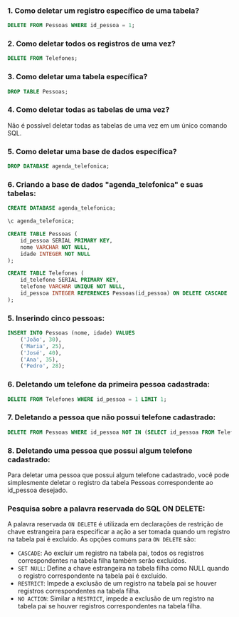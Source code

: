 ### 1. Como deletar um registro específico de uma tabela?

```sql
DELETE FROM Pessoas WHERE id_pessoa = 1;
```

### 2. Como deletar todos os registros de uma vez?

```sql
DELETE FROM Telefones;
```

### 3. Como deletar uma tabela específica?

```sql
DROP TABLE Pessoas;
```

### 4. Como deletar todas as tabelas de uma vez?

Não é possível deletar todas as tabelas de uma vez em um único comando SQL.

### 5. Como deletar uma base de dados específica?

```sql
DROP DATABASE agenda_telefonica;
```

### 6. Criando a base de dados "agenda_telefonica" e suas tabelas:

```sql
CREATE DATABASE agenda_telefonica;

\c agenda_telefonica;

CREATE TABLE Pessoas (
    id_pessoa SERIAL PRIMARY KEY,
    nome VARCHAR NOT NULL,
    idade INTEGER NOT NULL
);

CREATE TABLE Telefones (
    id_telefone SERIAL PRIMARY KEY,
    telefone VARCHAR UNIQUE NOT NULL,
    id_pessoa INTEGER REFERENCES Pessoas(id_pessoa) ON DELETE CASCADE
);
```

### 5. Inserindo cinco pessoas:

```sql
INSERT INTO Pessoas (nome, idade) VALUES
    ('João', 30),
    ('Maria', 25),
    ('José', 40),
    ('Ana', 35),
    ('Pedro', 28);
```

### 6. Deletando um telefone da primeira pessoa cadastrada:

```sql
DELETE FROM Telefones WHERE id_pessoa = 1 LIMIT 1;
```

### 7. Deletando a pessoa que não possui telefone cadastrado:

```sql
DELETE FROM Pessoas WHERE id_pessoa NOT IN (SELECT id_pessoa FROM Telefones);
```

### 8. Deletando uma pessoa que possui algum telefone cadastrado:

Para deletar uma pessoa que possui algum telefone cadastrado, você pode simplesmente deletar o registro da tabela Pessoas correspondente ao id_pessoa desejado.

### Pesquisa sobre a palavra reservada do SQL ON DELETE:

A palavra reservada `ON DELETE` é utilizada em declarações de restrição de chave estrangeira para especificar a ação a ser tomada quando um registro na tabela pai é excluído. As opções comuns para `ON DELETE` são:

- `CASCADE`: Ao excluir um registro na tabela pai, todos os registros correspondentes na tabela filha também serão excluídos.
- `SET NULL`: Define a chave estrangeira na tabela filha como NULL quando o registro correspondente na tabela pai é excluído.
- `RESTRICT`: Impede a exclusão de um registro na tabela pai se houver registros correspondentes na tabela filha.
- `NO ACTION`: Similar a `RESTRICT`, impede a exclusão de um registro na tabela pai se houver registros correspondentes na tabela filha.